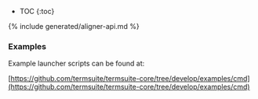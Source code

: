 * TOC
{:toc}

{% include generated/aligner-api.md %}

### Examples


Example launcher scripts can be found at:

[https://github.com/termsuite/termsuite-core/tree/develop/examples/cmd](https://github.com/termsuite/termsuite-core/tree/develop/examples/cmd)
